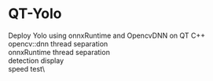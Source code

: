 # QT-Yolo
Deploy Yolo using onnxRuntime and OpencvDNN on QT C++\
opencv::dnn thread separation\
onnxRuntime thread separation\
detection display\
speed test\
